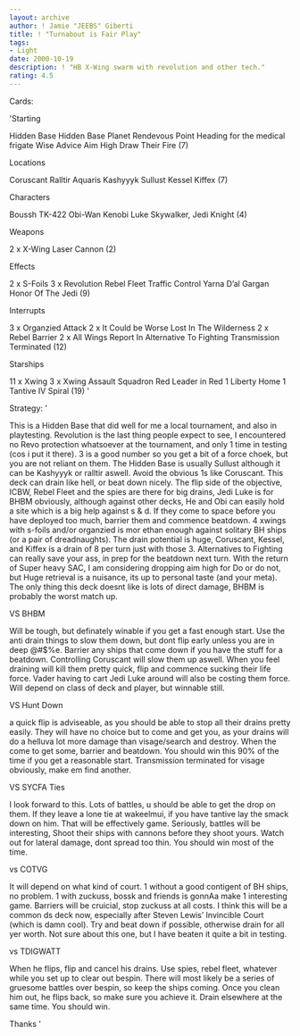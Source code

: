 ```yaml
---
layout: archive
author: ! Jamie "JEEBS" Giberti
title: ! "Turnabout is Fair Play"
tags:
- Light
date: 2000-10-19
description: ! "HB X-Wing swarm with revolution and other tech."
rating: 4.5
---
```

Cards: 

'Starting

Hidden Base
Hidden Base Planet
Rendevous Point
Heading for the medical frigate
Wise Advice
Aim High
Draw Their Fire (7)

Locations

Coruscant
Ralltir
Aquaris
Kashyyyk
Sullust
Kessel
Kiffex (7)

Characters

Boussh
TK-422
Obi-Wan Kenobi
Luke Skywalker, Jedi Knight (4)

Weapons

2 x X-Wing Laser Cannon (2)

Effects

2 x S-Foils
3 x Revolution
Rebel Fleet
Traffic Control
Yarna D’al Gargan
Honor Of The Jedi (9)

Interrupts

3 x Organzied Attack
2 x It Could be Worse
Lost In The Wilderness
2 x Rebel Barrier
2 x All Wings Report In
Alternative To Fighting
Transmission Terminated (12)

Starships

11 x Xwing
3 x Xwing Assault Squadron
Red Leader in Red 1
Liberty
Home 1
Tantive IV
Spiral (19) '

Strategy: '

This is a Hidden Base that did well for me a local tournament, and also in playtesting.
Revolution is the last thing people expect to see, I encountered no Revo protection whatsoever
at the tournament, and only 1 time in testing (cos i put it there). 3 is a good number
so you get a bit of a force choek, but you are not reliant on them. The Hidden Base is usually Sullust
although it can be Kashyyyk or ralltir aswell. Avoid the obvious 1s like Coruscant.
This deck can drain like hell, or beat down nicely. The flip side of the objective, ICBW, Rebel Fleet and the spies are there for
big drains, Jedi Luke is for BHBM obviously, although against other decks, He and Obi can easily hold a
site which is a big help against s & d. If they come to space before you have deployed too much, barrier
them and commence beatdown. 4 xwings with s-foils and/or organzied is mor ethan enough against solitary BH ships
(or a pair of dreadnaughts). The drain potential is huge, Coruscant, Kessel, and Kiffex is a drain of 8 per turn just with those 3.
Alternatives to Fighting can really save your ass, in prep for the beatdown next turn. With the return of Super heavy SAC, I am
considering dropping aim high for Do or do not, but Huge retrieval is a nuisance, its up to personal taste (and your meta).
The only thing this deck doesnt like is lots of direct damage, BHBM is probably the worst match up.

VS BHBM

Will be tough, but definately winable if you get a fast enough start. Use the anti drain things to slow them down, but dont flip early
unless you are in deep @#$%e. Barrier any ships that come down if you have the stuff for a beatdown. Controlling Coruscant will slow them up
aswell. When you feel draining will kill them pretty quick, flip and commence sucking their life force. Vader having to cart Jedi Luke around
will also be costing them force. Will depend on class of deck and player, but winnable still.

VS Hunt Down

a quick flip is adviseable, as you should be able to stop all their drains pretty easily. They will have no choice but to come and get you, as your
drains will do a helluva lot more damage than visage/search and destroy. When the come to get some, barrier and beatdown. You should win this 90% of the time
if you get a reasonable start. Transmission terminated for visage obviously, make em find another.

VS SYCFA Ties

I look forward to this. Lots of battles, u should be able to get the drop on them. If they leave a lone tie at wakeelmui, if you have tantive lay the smack down on him.
That will be effectively game. Seriously, battles will be interesting, Shoot their ships with cannons before they shoot yours. Watch out for lateral damage, dont spread
too thin. You should win most of the time.

vs COTVG

It will depend on what kind of court. 1 without a good contigent of BH ships, no problem. 1 with zuckuss, bossk and friends is gonnAa make 1 interesting game. Barriers
will be cruicial, stop zuckuss at all costs. I think this will be a common ds deck now, especially after Steven Lewis’ Invincible Court (which is damn cool). Try and beat down
if possible, otherwise drain for all yer worth. Not sure about this one, but I have beaten it quite a bit in testing.

vs TDIGWATT

When he flips, flip and cancel his drains. Use spies, rebel fleet, whatever while you set up to clear out bespin. There will most likely be a series of gruesome battles
over bespin, so keep the ships coming. Once you clean him out, he flips back, so make sure you achieve it. Drain elsewhere at the same time. You should win.

Thanks '